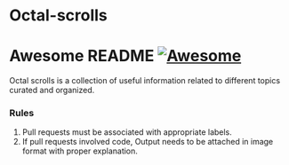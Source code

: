 # Octal-scrolls

# Awesome README [![Awesome](https://cdn.rawgit.com/sindresorhus/awesome/d7305f38d29fed78fa85652e3a63e154dd8e8829/media/badge.svg)](#)

Octal scrolls is a collection of useful information related to different topics curated and organized.  

### Rules

1. Pull requests must be associated with appropriate labels.
2. If pull requests involved code, Output needs to be attached in image format with proper explanation. 
